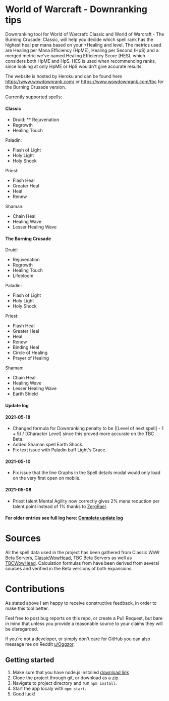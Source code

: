 # World of Warcraft - Downranking tips
Downranking tool for World of Warcraft: Classic and World of Warcraft - The Burning Crusade: Classic, will help you decide which spell rank has the highest heal per mana based on your +Healing and level. The metrics used are Healing per Mana Efficiency (HpME), Healing per Second (HpS) and a merged metric we've named Healing Efficiency Score (HES), which considers both HpME and HpS. HES is used when recommending ranks, since looking at only HpME or HpS wouldn't give accurate results.

The website is hosted by Heroku and can be found here https://www.wowdownrank.com/ or https://www.wowdownrank.com/tbc for the Burning Crusade version.

Currently supported spells:

#### Classic

* Druid:
** Rejuvenation
* Regrowth
* Healing Touch

Paladin:
* Flash of Light
* Holy Light
* Holy Shock

Priest:
* Flash Heal
* Greater Heal
* Heal
* Renew

Shaman:
* Chain Heal
* Healing Wave
* Lesser Healing Wave

#### The Burning Crusade

Druid:
* Rejuvenation
* Regrowth
* Healing Touch
* Lifebloom

Paladin:
* Flash of Light
* Holy Light
* Holy Shock

Priest:
* Flash Heal
* Greater Heal
* Heal
* Renew
* Binding Heal
* Circle of Healing
* Prayer of Healing

Shaman:
* Chain Heal
* Healing Wave
* Lesser Healing Wave
* Earth Shield

#### Update log

#### 2021-05-18
* Changed formula for Downranking penalty to be ([Level of next spell] - 1 + 5) / [Character Level] since this proved more accurate on the TBC Beta.
* Added Shaman spell Earth Shock. 
* Fix text issue with Paladin buff Light's Grace.

#### 2021-05-10
* Fix issue that the line Graphs in the Spell details modal would only load on the very first open on mobile.

#### 2021-05-08
* Priest talent Mental Agility now correctly gives 2% mana reduction per talent point instead of 1% thanks to [ZergRael](https://github.com/ZergRael).

#### For older entries see full log here: [Complete update log](update_log.md)

# Sources
All the spell data used in the project has been gathered from Classic WoW Beta Servers, [ClassicWowHead](https://classic.wowhead.com/), TBC Beta Servers as well as [TBCWowHead](https://tbc.wowhead.com/). Calculation formulas from have been derived from several sources and verified in the Beta versions of both expansions.

# Contributions
As stated above I am happy to receive constructive feedback, in order to make this tool better.

Feel free to post bug reports on this repo, or create a Pull Request, but bare in mind that unless you provide a reasonable source to your claims they will be disregarded.

If you're not a developer, or simply don't care for GitHub you can also message me on Reddit [u/Oggzor](https://www.reddit.com/user/Oggzor).

## Getting started
1. Make sure that you have node.js installed [download link](https://nodejs.org/en/download/)
2. Clone the project through git, or download as a zip.
3. Navigate to project directory and run ```npm install```.
4. Start the app localy with ```npm start```.
5. Good luck!

